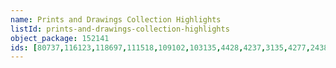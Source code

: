 ```yaml
---
name: Prints and Drawings Collection Highlights
listId: prints-and-drawings-collection-highlights
object_package: 152141
ids: [80737,116123,118697,111518,109102,103135,4428,4237,3135,4277,24386,2863,1929,1825,19748,1574,1421,1315,1743,107049,115357,9202,32732,9200,8480,7277,113568]
---
```



